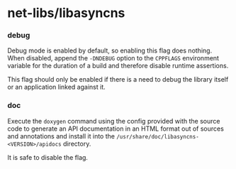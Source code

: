# net-libs/libasyncns

### debug
Debug mode is enabled by default, so enabling this flag does nothing. When disabled, append the `-DNDEBUG` option to the `CPPFLAGS` environment variable for the duration of a build and therefore disable runtime assertions.

This flag should only be enabled if there is a need to debug the library itself or an application linked against it.

### doc
Execute the `doxygen` command using the config provided with the source code to generate an API documentation in an HTML format out of sources and annotations and install it into the `/usr/share/doc/libasyncns-<VERSION>/apidocs` directory.

It is safe to disable the flag.
